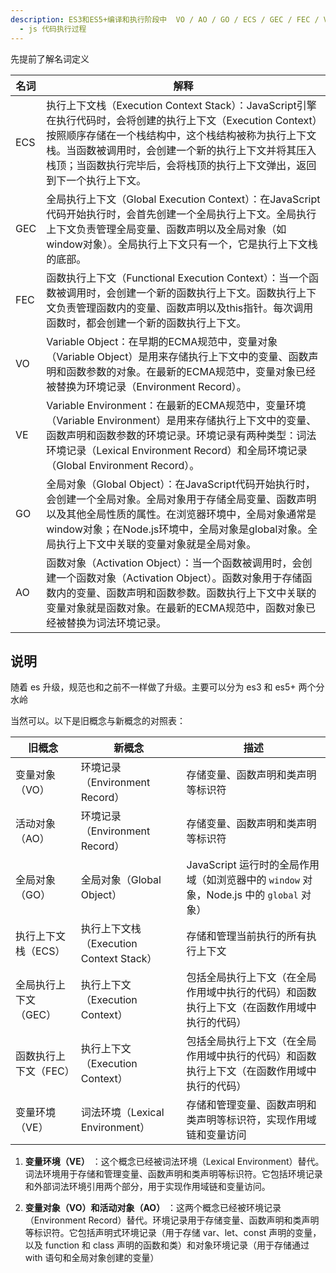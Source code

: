 ```yaml
---
description: ES3和ES5+编译和执行阶段中  VO / AO / GO / ECS / GEC / FEC / VE 名词解释
  - js 代码执行过程
---
```


先提前了解名词定义

| 名词 | 解释 |
| --- | --- |
| ECS | 执行上下文栈（Execution Context Stack）：JavaScript引擎在执行代码时，会将创建的执行上下文（Execution Context）按照顺序存储在一个栈结构中，这个栈结构被称为执行上下文栈。当函数被调用时，会创建一个新的执行上下文并将其压入栈顶；当函数执行完毕后，会将栈顶的执行上下文弹出，返回到下一个执行上下文。 |
| GEC | 全局执行上下文（Global Execution Context）：在JavaScript代码开始执行时，会首先创建一个全局执行上下文。全局执行上下文负责管理全局变量、函数声明以及全局对象（如window对象）。全局执行上下文只有一个，它是执行上下文栈的底部。 |
| FEC | 函数执行上下文（Functional Execution Context）：当一个函数被调用时，会创建一个新的函数执行上下文。函数执行上下文负责管理函数内的变量、函数声明以及this指针。每次调用函数时，都会创建一个新的函数执行上下文。 |
| VO | Variable Object：在早期的ECMA规范中，变量对象（Variable Object）是用来存储执行上下文中的变量、函数声明和函数参数的对象。在最新的ECMA规范中，变量对象已经被替换为环境记录（Environment Record）。 |
| VE | Variable Environment：在最新的ECMA规范中，变量环境（Variable Environment）是用来存储执行上下文中的变量、函数声明和函数参数的环境记录。环境记录有两种类型：词法环境记录（Lexical Environment Record）和全局环境记录（Global Environment Record）。 |
| GO | 全局对象（Global Object）：在JavaScript代码开始执行时，会创建一个全局对象。全局对象用于存储全局变量、函数声明以及其他全局性质的属性。在浏览器环境中，全局对象通常是window对象；在Node.js环境中，全局对象是global对象。全局执行上下文中关联的变量对象就是全局对象。 |
| AO | 函数对象（Activation Object）：当一个函数被调用时，会创建一个函数对象（Activation Object）。函数对象用于存储函数内的变量、函数声明和函数参数。函数执行上下文中关联的变量对象就是函数对象。在最新的ECMA规范中，函数对象已经被替换为词法环境记录。 |

## 说明
随着 es 升级，规范也和之前不一样做了升级。主要可以分为 es3 和 es5+ 两个分水岭

当然可以。以下是旧概念与新概念的对照表：

| 旧概念 | 新概念 | 描述 |
| --- | --- | --- |
| 变量对象（VO） | 环境记录（Environment Record） | 存储变量、函数声明和类声明等标识符 |
| 活动对象（AO） | 环境记录（Environment Record） | 存储变量、函数声明和类声明等标识符 |
| 全局对象（GO） | 全局对象（Global Object） | JavaScript 运行时的全局作用域（如浏览器中的 `window` 对象，Node.js 中的 `global` 对象） |
| 执行上下文栈（ECS） | 执行上下文栈（Execution Context Stack） | 存储和管理当前执行的所有执行上下文 |
| 全局执行上下文（GEC） | 执行上下文（Execution Context） | 包括全局执行上下文（在全局作用域中执行的代码）和函数执行上下文（在函数作用域中执行的代码） |
| 函数执行上下文（FEC） | 执行上下文（Execution Context） | 包括全局执行上下文（在全局作用域中执行的代码）和函数执行上下文（在函数作用域中执行的代码） |
| 变量环境（VE） | 词法环境（Lexical Environment） | 存储和管理变量、函数声明和类声明等标识符，实现作用域链和变量访问 |


1. **变量环境（VE）** ：这个概念已经被词法环境（Lexical Environment）替代。词法环境用于存储和管理变量、函数声明和类声明等标识符。它包括环境记录和外部词法环境引用两个部分，用于实现作用域链和变量访问。
  
2. **变量对象（VO）和活动对象（AO）** ：这两个概念已经被环境记录（Environment Record）替代。环境记录用于存储变量、函数声明和类声明等标识符。它包括声明式环境记录（用于存储 var、let、const 声明的变量，以及 function 和 class 声明的函数和类）和对象环境记录（用于存储通过 with 语句和全局对象创建的变量）
